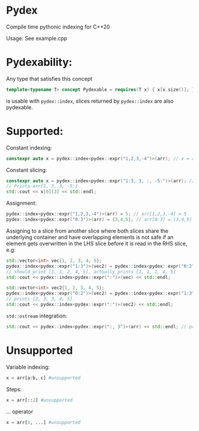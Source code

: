 # Pydex
Compile time pythonic indexing for C++20

Usage:
See example.cpp

<h1> 
Pydexability: 
</h1>

Any type that satisfies this concept
```cpp
template<typename T> concept Pydexable = requires(T x) { x[x.size()]; };
```
is usable with `pydex::index`, slices returned by `pydex::index` are also pydexable.

<h1>
Supported:
</h1>

Constant indexing:
```cpp
constexpr auto x = pydex::index<pydex::expr("1,2,3,-4")>(arr); // x = arr[1,2,3,-4]
```

Constant slicing:
```cpp
constexpr auto x = pydex::index<pydex::expr("1:3, 3, :, -5:")>(arr); // x = arr[1:3, 3, :, -5:]
// Prints arr[1, 3, 3, -5:]
std::cout << x[0][3] << std::endl;
```

Assignment:
```cpp
pydex::index<pydex::expr("1,2,3,-4")>(arr) = 5; // arr[1,2,3,-4] = 5
pydex::index<pydex::expr("0:3")>(arr) = {3,4,5}; // arr[0:3] = [3,4,5]

```
Assigning to a slice from another slice where both slices share the underlying container 
and have overlapping elements is not safe if an element gets overwritten in the LHS slice before it is read in the RHS slice, e.g:
```cpp    
std::vector<int> vec{1, 2, 3, 4, 5};
pydex::index<pydex::expr("1:3")>(vec2) = pydex::index<pydex::expr("0:2")>(vec); // Unsafe
// should print [1, 1, 2, 4, 5], actually prints [1, 1, 1, 4, 5]
std::cout << pydex::index<pydex::expr(":")>(vec) << std::endl; 
```
```cpp
std::vector<int> vec2{1, 2, 3, 4, 5};
pydex::index<pydex::expr("0:2")>(vec2) = pydex::index<pydex::expr("1:3")>(vec2); // Safe
// prints [2, 3, 3, 4, 5]
std::cout << pydex::index<pydex::expr(":")>(vec2) << std::endl;
```
`std::ostream` integration:
```cpp
std::cout << pydex::index<pydex::expr(":, 3")>(arr) << std::endl; // print(arr[:, 3])
```

<h1> Unsupported </h1>

Variable indexing:
```python
x = arr[a:b, c] #unsupported
```

Steps:
```python
x = arr[::2] #unsupported
```

... operator
```python
x = arr[1, ...] #unsupported
```